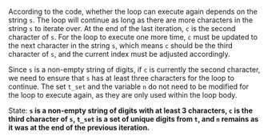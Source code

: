 According to the code, whether the loop can execute again depends on the string `s`. The loop will continue as long as there are more characters in the string `s` to iterate over. At the end of the last iteration, `c` is the second character of `s`. For the loop to execute one more time, `c` must be updated to the next character in the string `s`, which means `c` should be the third character of `s`, and the current index must be adjusted accordingly.

Since `s` is a non-empty string of digits, if `c` is currently the second character, we need to ensure that `s` has at least three characters for the loop to continue. The set `t_set` and the variable `n` do not need to be modified for the loop to execute again, as they are only used within the loop body.

State: **`s` is a non-empty string of digits with at least 3 characters, `c` is the third character of `s`, `t_set` is a set of unique digits from `t`, and `n` remains as it was at the end of the previous iteration.**